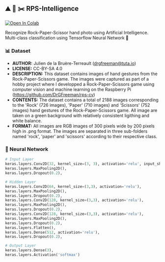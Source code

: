 ## ⛰️ 📄 ✂️ RPS-Intelligence
[![Open In Colab](https://colab.research.google.com/assets/colab-badge.svg)](https://colab.research.google.com/github/PhilipPurwoko/RPS-Intelligence/blob/main/RPS-Classification.ipynb)

Recognize Rock-Paper-Scissor hand photo using Artificial Intelligence. Multi-class classification using Tensorflow Neural Network :brain:

### 📊 Dataset
- **AUTHOR:** Julien de la Bruère-Terreault (drgfreeman@tuta.io)
- **LICENSE:** CC-BY-SA 4.0
- **DESCRIPTION:** This dataset contains images of hand gestures from the Rock-Paper-Scissors game. The images were captured as part of a hobby project where I developped a Rock-Paper-Scissors game using computer vision and machine learning on the Raspberry Pi (https://github.com/DrGFreeman/rps-cv)
- **CONTENTS:** The dataset contains a total of 2188 images corresponding to the 'Rock' (726 images), 'Paper' (710 images) and 'Scissors' (752 images) hand gestures of the Rock-Paper-Scissors game. All image are taken on a green background with relatively consistent ligithing and white balance.
- **FORMAT:** All images are RGB images of 300 pixels wide by 200 pixels high in .png format. The images are separated in three sub-folders named 'rock', 'paper' and 'scissors' according to their respective class.

### 🧠 Neural Network
```python
# Input Layer
keras.layers.Conv2D(32, kernel_size=(3, 3), activation='relu', input_shape=(IMG_SIZE, IMG_SIZE, 3)),
keras.layers.MaxPooling2D(),
keras.layers.Dropout(0.2),

# Hidden Layer
keras.layers.Conv2D(64, kernel_size=(3,3), activation='relu'),
keras.layers.MaxPooling2D(),
keras.layers.Dropout(0.2),
keras.layers.Conv2D(128, kernel_size=(3,3), activation='relu'),
keras.layers.MaxPooling2D(),
keras.layers.Dropout(0.2),
keras.layers.Conv2D(128, kernel_size=(3,3), activation='relu'),
keras.layers.MaxPooling2D(),
keras.layers.Dropout(0.2),
keras.layers.Flatten(),
keras.layers.Dense(512, activation='relu'),
keras.layers.Dropout(0.2),

# Output Layer
keras.layers.Dense(3),
keras.layers.Activation('softmax')
```
